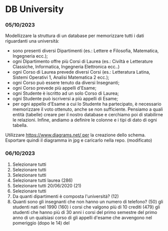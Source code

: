 # DB University

### 05/10/2023

Modellizzare la struttura di un database per memorizzare tutti i dati riguardanti una università:

- sono presenti diversi Dipartimenti (es.: Lettere e Filosofia, Matematica, Ingegneria ecc.);
- ogni Dipartimento offre più Corsi di Laurea (es.: Civiltà e Letterature Classiche, Informatica, Ingegneria Elettronica ecc..)
- ogni Corso di Laurea prevede diversi Corsi (es.: Letteratura Latina, Sistemi Operativi 1, Analisi Matematica 2 ecc.);
- ogni Corso può essere tenuto da diversi Insegnanti;
- ogni Corso prevede più appelli d'Esame;
- ogni Studente è iscritto ad un solo Corso di Laurea;
- ogni Studente può iscriversi a più appelli di Esame;
- per ogni appello d'Esame a cui lo Studente ha partecipato, è necessario memorizzare il voto ottenuto, anche se non sufficiente.
  Pensiamo a quali entità (tabelle) creare per il nostro database e cerchiamo poi di stabilirne le relazioni. Infine, andiamo a definire le colonne e i tipi di dato di ogni tabella.

Utilizzare https://www.diagrams.net/ per la creazione dello schema.
Esportare quindi il diagramma in jpg e caricarlo nella repo. (modificato)

### 06/10/2023

1. Selezionare tutti
2. Selezionare tutti
3. Selezionare tutti
4. Selezionare tutti laurea (286)
5. Selezionare tutti 20/06/2020 (21)
6. Selezionare tutti
7. Da quanti dipartimenti è composta l'università? (12)
8. Quanti sono gli insegnanti che non hanno un numero di telefono? (50)
   gli studenti nati nel 1990 (160)
   i corsi che valgono più di 10 crediti (479)
   gli studenti che hanno più di 30 anni
   i corsi del primo semestre del primo anno di un qualsiasi corso di
   gli appelli d'esame che avvengono nel pomeriggio (dopo le 14) del
